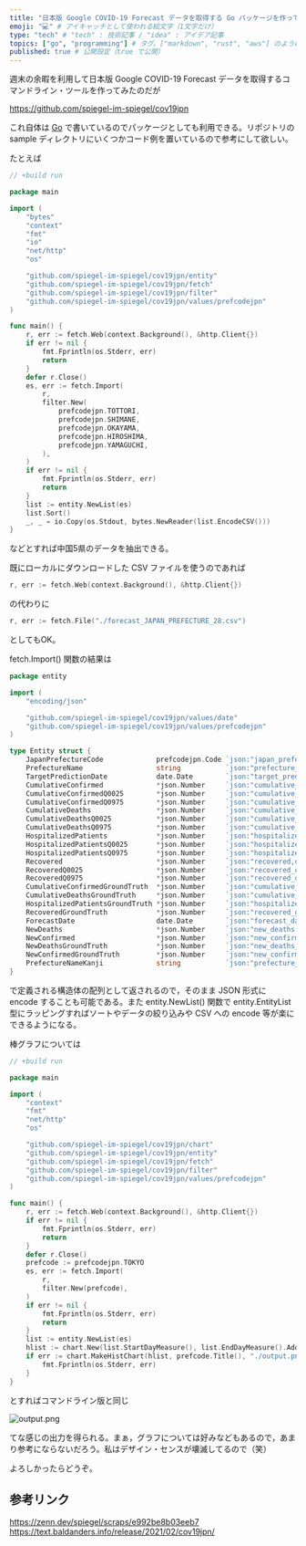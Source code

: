 ```yaml
---
title: "日本版 Google COVID-19 Forecast データを取得する Go パッケージを作ってみた" # 記事のタイトル
emoji: "💻" # アイキャッチとして使われる絵文字（1文字だけ）
type: "tech" # "tech" : 技術記事 / "idea" : アイデア記事
topics: ["go", "programming"] # タグ。["markdown", "rust", "aws"] のように指定する
published: true # 公開設定（true で公開）
---
```


週末の余暇を利用して日本版 Google COVID-19 Forecast データを取得するコマンドライン・ツールを作ってみたのだが

https://github.com/spiegel-im-spiegel/cov19jpn


これ自体は [Go] で書いているのでパッケージとしても利用できる。リポジトリの sample ディレクトリにいくつかコード例を置いているので参考にして欲しい。

たとえば

```go
// +build run

package main

import (
    "bytes"
    "context"
    "fmt"
    "io"
    "net/http"
    "os"

    "github.com/spiegel-im-spiegel/cov19jpn/entity"
    "github.com/spiegel-im-spiegel/cov19jpn/fetch"
    "github.com/spiegel-im-spiegel/cov19jpn/filter"
    "github.com/spiegel-im-spiegel/cov19jpn/values/prefcodejpn"
)

func main() {
    r, err := fetch.Web(context.Background(), &http.Client{})
    if err != nil {
        fmt.Fprintln(os.Stderr, err)
        return
    }
    defer r.Close()
    es, err := fetch.Import(
        r,
        filter.New(
            prefcodejpn.TOTTORI,
            prefcodejpn.SHIMANE,
            prefcodejpn.OKAYAMA,
            prefcodejpn.HIROSHIMA,
            prefcodejpn.YAMAGUCHI,
        ),
    )
    if err != nil {
        fmt.Fprintln(os.Stderr, err)
        return
    }
    list := entity.NewList(es)
    list.Sort()
    _, _ = io.Copy(os.Stdout, bytes.NewReader(list.EncodeCSV()))
}
```

などとすれば中国5県のデータを抽出できる。

既にローカルにダウンロードした CSV ファイルを使うのであれば

```go
r, err := fetch.Web(context.Background(), &http.Client{})
```

の代わりに

```go
r, err := fetch.File("./forecast_JAPAN_PREFECTURE_28.csv")
```

としてもOK。

fetch.Import() 関数の結果は

```go
package entity

import (
    "encoding/json"

    "github.com/spiegel-im-spiegel/cov19jpn/values/date"
    "github.com/spiegel-im-spiegel/cov19jpn/values/prefcodejpn"
)

type Entity struct {
    JapanPrefectureCode             prefcodejpn.Code `json:"japan_prefecture_code"`
    PrefectureName                  string           `json:"prefecture_name"`
    TargetPredictionDate            date.Date        `json:"target_prediction_date"`
    CumulativeConfirmed             *json.Number     `json:"cumulative_confirmed,omitempty"`
    CumulativeConfirmedQ0025        *json.Number     `json:"cumulative_confirmed_q0025,omitempty"`
    CumulativeConfirmedQ0975        *json.Number     `json:"cumulative_confirmed_q0975,omitempty"`
    CumulativeDeaths                *json.Number     `json:"cumulative_deaths,omitempty"`
    CumulativeDeathsQ0025           *json.Number     `json:"cumulative_deaths_q0025,omitempty"`
    CumulativeDeathsQ0975           *json.Number     `json:"cumulative_deaths_q0975,omitempty"`
    HospitalizedPatients            *json.Number     `json:"hospitalized_patients,omitempty"`
    HospitalizedPatientsQ0025       *json.Number     `json:"hospitalized_patients_q0025,omitempty"`
    HospitalizedPatientsQ0975       *json.Number     `json:"hospitalized_patients_q0975,omitempty"`
    Recovered                       *json.Number     `json:"recovered,omitempty"`
    RecoveredQ0025                  *json.Number     `json:"recovered_q0025,omitempty"`
    RecoveredQ0975                  *json.Number     `json:"recovered_q0975,omitempty"`
    CumulativeConfirmedGroundTruth  *json.Number     `json:"cumulative_confirmed_ground_truth,omitempty"`
    CumulativeDeathsGroundTruth     *json.Number     `json:"cumulative_deaths_ground_truth,omitempty"`
    HospitalizedPatientsGroundTruth *json.Number     `json:"hospitalized_patients_ground_truth,omitempty"`
    RecoveredGroundTruth            *json.Number     `json:"recovered_ground_truth,omitempty"`
    ForecastDate                    date.Date        `json:"forecast_date"`
    NewDeaths                       *json.Number     `json:"new_deaths,omitempty"`
    NewConfirmed                    *json.Number     `json:"new_confirmed,omitempty"`
    NewDeathsGroundTruth            *json.Number     `json:"new_deaths_ground_truth,omitempty"`
    NewConfirmedGroundTruth         *json.Number     `json:"new_confirmed_ground_truth,omitempty"`
    PrefectureNameKanji             string           `json:"prefecture_name_kanji,omitempty"`
}
```

で定義される構造体の配列として返されるので，そのまま JSON 形式に encode することも可能である。また entity.NewList() 関数で entity.EntityList 型にラッピングすればソートやデータの絞り込みや CSV への encode 等が楽にできるようになる。

棒グラフについては

```go
// +build run

package main

import (
    "context"
    "fmt"
    "net/http"
    "os"

    "github.com/spiegel-im-spiegel/cov19jpn/chart"
    "github.com/spiegel-im-spiegel/cov19jpn/entity"
    "github.com/spiegel-im-spiegel/cov19jpn/fetch"
    "github.com/spiegel-im-spiegel/cov19jpn/filter"
    "github.com/spiegel-im-spiegel/cov19jpn/values/prefcodejpn"
)

func main() {
    r, err := fetch.Web(context.Background(), &http.Client{})
    if err != nil {
        fmt.Fprintln(os.Stderr, err)
        return
    }
    defer r.Close()
    prefcode := prefcodejpn.TOKYO
    es, err := fetch.Import(
        r,
        filter.New(prefcode),
    )
    if err != nil {
        fmt.Fprintln(os.Stderr, err)
        return
    }
    list := entity.NewList(es)
    hlist := chart.New(list.StartDayMeasure(), list.EndDayMeasure().AddDay(7), 7, list)
    if err := chart.MakeHistChart(hlist, prefcode.Title(), "./output.png"); err != nil {
        fmt.Fprintln(os.Stderr, err)
    }
}
```

とすればコマンドライン版と同じ

![output.png](https://text.baldanders.info/release/2021/02/cov19jpn/tokyo-cov19-chart.png)

てな感じの出力を得られる。まぁ，グラフについては好みなどもあるので，あまり参考にならないだろう。私はデザイン・センスが壊滅してるので（笑）

よろしかったらどうぞ。

## 参考リンク

https://zenn.dev/spiegel/scraps/e992be8b03eeb7
https://text.baldanders.info/release/2021/02/cov19jpn/

[Go]: https://golang.org/ "The Go Programming Language"
